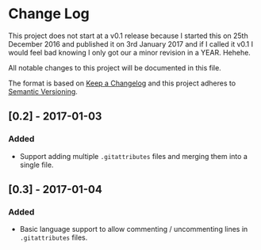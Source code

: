 # Change Log
This project does not start at a v0.1 release because I started this on 25th December 2016 and published it on 3rd January 2017 and if I called it v0.1 I would feel bad knowing I only got our a minor revision in a YEAR. Hehehe.

All notable changes to this project will be documented in this file.

The format is based on [Keep a Changelog](http://keepachangelog.com/) 
and this project adheres to [Semantic Versioning](http://semver.org/).

## [0.2] - 2017-01-03
### Added
- Support adding multiple `.gitattributes` files and merging them into a single file.

## [0.3] - 2017-01-04
### Added
- Basic language support to allow commenting / uncommenting lines in `.gitattributes` files.
